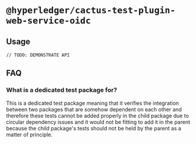 # `@hyperledger/cactus-test-plugin-web-service-oidc`


## Usage

```
// TODO: DEMONSTRATE API
```

## FAQ

### **What is a dedicated test package for?**

This is a dedicated test package meaning that it verifies the integration between two packages that are somehow dependent on each other and therefore these tests cannot be added properly in the child package due to circular dependency issues and it would not be fitting to add it in the parent because the child package's tests should not be held by the parent as a matter of principle.

